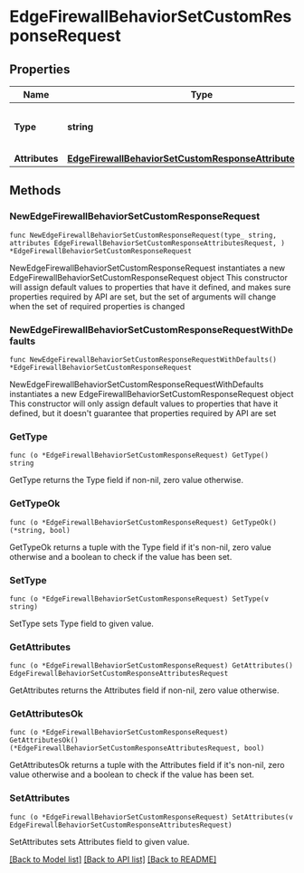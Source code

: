 # EdgeFirewallBehaviorSetCustomResponseRequest

## Properties

Name | Type | Description | Notes
------------ | ------------- | ------------- | -------------
**Type** | **string** | * &#x60;set_custom_response&#x60; - set_custom_response | 
**Attributes** | [**EdgeFirewallBehaviorSetCustomResponseAttributesRequest**](EdgeFirewallBehaviorSetCustomResponseAttributesRequest.md) |  | 

## Methods

### NewEdgeFirewallBehaviorSetCustomResponseRequest

`func NewEdgeFirewallBehaviorSetCustomResponseRequest(type_ string, attributes EdgeFirewallBehaviorSetCustomResponseAttributesRequest, ) *EdgeFirewallBehaviorSetCustomResponseRequest`

NewEdgeFirewallBehaviorSetCustomResponseRequest instantiates a new EdgeFirewallBehaviorSetCustomResponseRequest object
This constructor will assign default values to properties that have it defined,
and makes sure properties required by API are set, but the set of arguments
will change when the set of required properties is changed

### NewEdgeFirewallBehaviorSetCustomResponseRequestWithDefaults

`func NewEdgeFirewallBehaviorSetCustomResponseRequestWithDefaults() *EdgeFirewallBehaviorSetCustomResponseRequest`

NewEdgeFirewallBehaviorSetCustomResponseRequestWithDefaults instantiates a new EdgeFirewallBehaviorSetCustomResponseRequest object
This constructor will only assign default values to properties that have it defined,
but it doesn't guarantee that properties required by API are set

### GetType

`func (o *EdgeFirewallBehaviorSetCustomResponseRequest) GetType() string`

GetType returns the Type field if non-nil, zero value otherwise.

### GetTypeOk

`func (o *EdgeFirewallBehaviorSetCustomResponseRequest) GetTypeOk() (*string, bool)`

GetTypeOk returns a tuple with the Type field if it's non-nil, zero value otherwise
and a boolean to check if the value has been set.

### SetType

`func (o *EdgeFirewallBehaviorSetCustomResponseRequest) SetType(v string)`

SetType sets Type field to given value.


### GetAttributes

`func (o *EdgeFirewallBehaviorSetCustomResponseRequest) GetAttributes() EdgeFirewallBehaviorSetCustomResponseAttributesRequest`

GetAttributes returns the Attributes field if non-nil, zero value otherwise.

### GetAttributesOk

`func (o *EdgeFirewallBehaviorSetCustomResponseRequest) GetAttributesOk() (*EdgeFirewallBehaviorSetCustomResponseAttributesRequest, bool)`

GetAttributesOk returns a tuple with the Attributes field if it's non-nil, zero value otherwise
and a boolean to check if the value has been set.

### SetAttributes

`func (o *EdgeFirewallBehaviorSetCustomResponseRequest) SetAttributes(v EdgeFirewallBehaviorSetCustomResponseAttributesRequest)`

SetAttributes sets Attributes field to given value.



[[Back to Model list]](../README.md#documentation-for-models) [[Back to API list]](../README.md#documentation-for-api-endpoints) [[Back to README]](../README.md)



